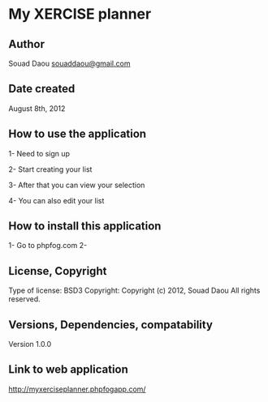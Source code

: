 # My XERCISE planner

## Author

Souad Daou
souaddaou@gmail.com

## Date created

August 8th, 2012

## How to use the application

1- Need to sign up

2- Start creating your list

3- After that you can view your selection

4- You can also edit your list


## How to install this application

1- Go to phpfog.com
2- 

## License, Copyright

Type of license: BSD3
Copyright: Copyright (c) 2012, Souad Daou All rights reserved.

## Versions, Dependencies, compatability

Version 1.0.0







## Link to web application

http://myxerciseplanner.phpfogapp.com/


